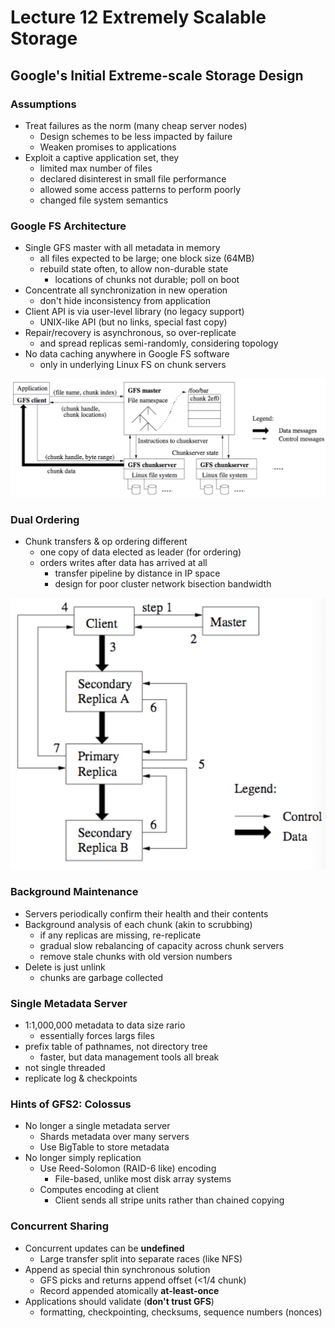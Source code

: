 # Lecture 12 Extremely Scalable Storage

## Google's Initial Extreme-scale Storage Design

### Assumptions

* Treat failures as the norm (many cheap server nodes)
  * Design schemes to be less impacted by failure
  * Weaken promises to applications
* Exploit a captive application set, they
  * limited max number of files
  * declared disinterest in small file performance
  * allowed some access patterns to perform poorly
  * changed file system semantics

### Google FS Architecture

* Single GFS master with all metadata in memory
  * all files expected to be large; one block size (64MB)
  * rebuild state often, to allow non-durable state
    * locations of chunks not durable; poll on boot
* Concentrate all synchronization in new operation
  * don't hide inconsistency from application
* Client API is via user-level library (no legacy support)
  * UNIX-like API (but no links, special fast copy)
* Repair/recovery is asynchronous, so over-replicate
  * and spread replicas semi-randomly, considering topology
* No data caching anywhere in Google FS software
  * only in underlying Linux FS on chunk servers

![google_fs_arch](images/lecture12-extremely-scalable-storage/google_fs_arch.png)

### Dual Ordering

* Chunk transfers & op ordering different
  * one copy of data elected as leader (for ordering)
  * orders writes after data has arrived at all
    * transfer pipeline by distance in IP space
    * design for poor cluster network bisection bandwidth

![write_control_and_data_flow](images/lecture12-extremely-scalable-storage/write_control_and_data_flow.png)

### Background Maintenance

* Servers periodically confirm their health and their contents
* Background analysis of each chunk (akin to scrubbing)
  * if any replicas are missing, re-replicate
  * gradual slow rebalancing of capacity across chunk servers
  * remove stale chunks with old version numbers
* Delete is just unlink
  * chunks are garbage collected

### Single Metadata Server

* 1:1,000,000 metadata to data size rario
  * essentially forces largs files
* prefix table of pathnames, not directory tree
  * faster, but data management tools all break
* not single threaded
* replicate log & checkpoints

### Hints of GFS2: Colossus

* No longer a single metadata server
  * Shards metadata over many servers
  * Use BigTable to store metadata
* No longer simply replication
  * Use Reed-Solomon (RAID-6 like) encoding
    * File-based, unlike most disk array systems
  * Computes encoding at client
    * Client sends all stripe units rather than chained copying

### Concurrent Sharing

* Concurrent updates can be **undefined**
  * Large transfer split into separate races (like NFS)
* Append as special thin synchronous solution
  * GFS picks and returns append offset (<1/4 chunk)
  * Record appended atomically **at-least-once**
* Applications should validate (**don't trust GFS**)
  * formatting, checkpointing, checksums, sequence numbers (nonces)